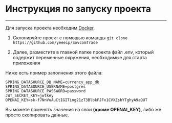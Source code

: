 # Инструкция по запуску проекта
---
Для запуска проекта необходим [Docker](https://www.docker.com/get-started/).  

1) Склонируйте проект с помошью команды ```git clone https://github.com/yeeeip/SovcomTrade```

2) Далее, разместите в главной папке проекта файл .env, который содержит переменные окружения, необходимые для старта приложения

Ниже есть пример заполнения этого файла:
```
SPRING_DATASOURCE_DB_NAME=currency_app_db
SPRING_DATASOURCE_USERNAME=postgres
SPRING_DATASOURCE_PASSWORD=password
JWT_SECRET_KEY=jwtkey
OPENAI_KEY=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
```

Вы можете поменять значения на свои **(кроме OPENAI_KEY)**, либо же просто скопировать данные.
